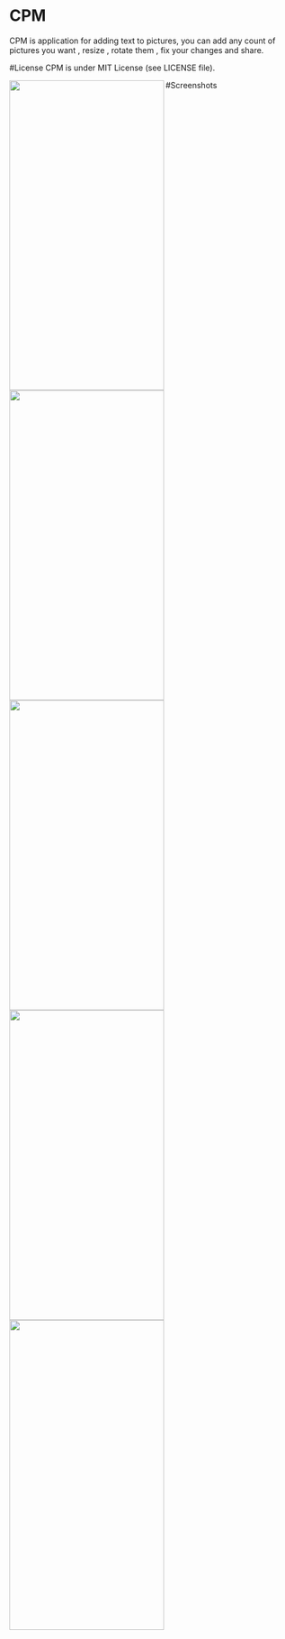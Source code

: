# CPM
CPM is application for adding text to pictures, you can add any count of pictures
you want , resize , rotate them , fix your changes and share.

#License
CPM is under MIT License (see LICENSE file).

#Screenshots
<a href="url"><img src="https://github.com/Feghal/PhotoEdit/blob/master/PhotoEdit/Supporting%20Files/Photos/help1.jpg" align="left" height="550" width="275" ></a>
<a href="url"><img src="https://github.com/Feghal/PhotoEdit/blob/master/PhotoEdit/Supporting%20Files/Photos/help2.jpg" align="left" height="550" width="275" ></a>
<a href="url"><img src="https://github.com/Feghal/PhotoEdit/blob/master/PhotoEdit/Supporting%20Files/Photos/help3.jpg" align="left" height="550" width="275" ></a>
<a href="url"><img src="https://github.com/Feghal/PhotoEdit/blob/master/PhotoEdit/Supporting%20Files/Photos/help4.jpg" align="left" height="550" width="275" ></a>
<a href="url"><img src="https://github.com/Feghal/PhotoEdit/blob/master/PhotoEdit/Supporting%20Files/Photos/help5.jpg" align="left" height="550" width="275" ></a>


